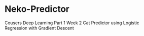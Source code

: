 # Neko-Predictor

Cousers Deep Learning Part 1 Week 2 Cat Predictor using Logistic Regression with Gradient Descent
